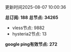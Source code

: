 更新时间2025-08-07 10:00:36

**总订阅: 188**
**总节点: 34265**
- vless节点: 9882
- hysteria2节点: 13

**google ping有效节点: 272**
